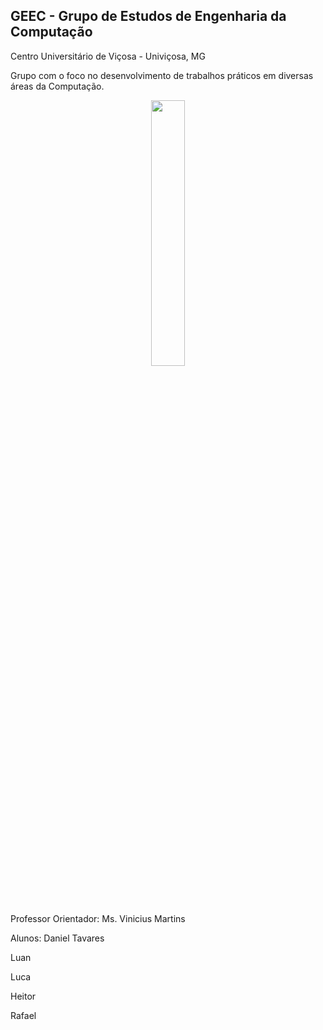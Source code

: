 ## GEEC - Grupo de Estudos de Engenharia da Computação

Centro Universitário de Viçosa - Univiçosa, MG

Grupo com o foco no desenvolvimento de trabalhos práticos  em diversas áreas da Computação.
<p align="center" width="100%">
    <img width="33%" src="https://cdn.univicosa.com.br/img/portal/graduacao/curso/selo/engenharia_de_computacao.png">
</p>

Professor Orientador:
Ms. Vinicius Martins

Alunos:
Daniel Tavares

Luan

Luca

Heitor

Rafael
